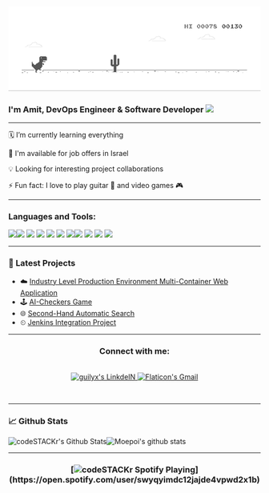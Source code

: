 [![](https://github.com/amitbiderman/amitbiderman/blob/master/dino.gif)](#)

### I'm Amit, DevOps Engineer & Software Developer   <img src="https://media.giphy.com/media/hvRJCLFzcasrR4ia7z/giphy.gif" width="25px">

---

🗓 I’m currently learning everything 

📕 I'm available for job offers in Israel

💡 Looking for interesting project collaborations

⚡ Fun fact: I love to play guitar 🎸 and video games 🎮



---

### Languages and Tools:
<img src="https://img.icons8.com/color/36/000000/python.png"/><img src="https://img.icons8.com/color/36/000000/java-coffee-cup-logo.png"/>
<img src="https://img.icons8.com/dusk/36/000000/docker.png"/>
<img src="https://img.icons8.com/color/36/000000/amazon-web-services.png"/>
<img src="https://img.icons8.com/color/36/000000/travis-ci.png"/>
<img src="https://img.icons8.com/color/26/000000/jenkins.png"/>
<img src="https://img.icons8.com/color/36/000000/linux.png"/><img src="https://img.icons8.com/dusk/30/000000/database-restore.png"/>
<img src="https://img.icons8.com/officel/30/000000/selenium-test-automation.png"/>
<img src="https://img.icons8.com/color/36/000000/kubernetes.png"/>
<img src="https://img.icons8.com/fluent/36/000000/github.png"/>


---

### 📕 Latest Projects
- ☁️ [Industry Level Production Environment Multi-Container Web Application](https://github.com/amitbiderman/multi-docker)
- 🕹️ [AI-Checkers Game](https://github.com/amitbiderman/Checkers)
- 🌐 [Second-Hand Automatic Search](https://github.com/amitbiderman/Selenium)
- ⏲ [Jenkins Integration Project](https://github.com/amitbiderman/Jenkins)


---

<h3 align="center">Connect with me:</h3>
<p align="center">
<br/>
<a href="https://www.linkedin.com/in/amit-biderman/">
  <img alt="guilyx's LinkdeIN" width="35px" src="https://image.flaticon.com/icons/svg/2111/2111465.svg" />
</a>
 

<a href="mailto:amitbiderman1@gmail.com">
  <img alt="Flaticon's Gmail" width="35px" src="https://www.flaticon.com/svg/static/icons/svg/2965/2965306.svg" />
</a>
</p>
<br />


---

### 📈 Github Stats

![Moepoi's github stats](https://bad-apple-github-readme.vercel.app/api?show_bg=1&username=amitbiderman)
<img align="left" alt="codeSTACKr's Github Stats" src="https://github-readme-stats.vercel.app/api/top-langs/?username=amitbiderman&layout=compact" />
  
 ---
<h3 align="center">
[<img src="https://now-playing-codestackr.vercel.app/api/spotify-playing" alt="codeSTACKr Spotify Playing" width="350" />] (https://open.spotify.com/user/swyqyimdc12jajde4vpwd2x1b)</h3>

[github]: https://github.com/amitbiderman
[linkedin]: https://www.linkedin.com/in/amit-biderman/
[gmail]: mailto:amitbiderman1@gmail.com
[webdevplaylist]: https://www.youtube.com/playlist?list=PLkwxH9e_vrAJ0WbEsFA9W3I1W-g_BTsbt
[jsplaylist]: https://www.youtube.com/playlist?list=PLkwxH9e_vrALRJKu7wfXby3MKeflhTu6B
[cssplaylist]: https://www.youtube.com/playlist?list=PLkwxH9e_vrALSdvZuEh6gqQdmDoDIoqz4
[reactplaylist]: https://www.youtube.com/playlist?list=PLkwxH9e_vrAK4TdffpxKY3QGyHCpxFcQ0

